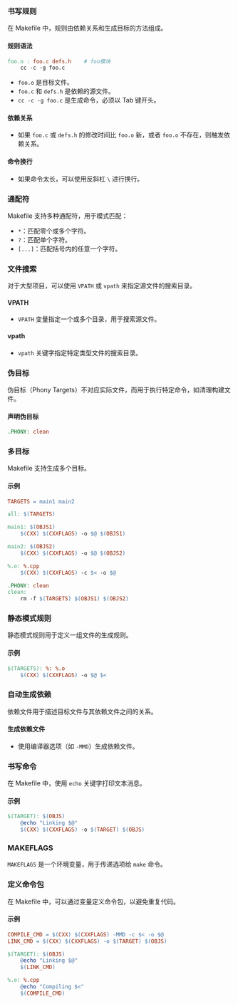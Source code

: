 ﻿### 书写规则
在 Makefile 中，规则由依赖关系和生成目标的方法组成。

#### 规则语法
```makefile
foo.o : foo.c defs.h	# foo模块
    cc -c -g foo.c
```
- `foo.o` 是目标文件。
- `foo.c` 和 `defs.h` 是依赖的源文件。
- `cc -c -g foo.c` 是生成命令，必须以 Tab 键开头。

#### 依赖关系
- 如果 `foo.c` 或 `defs.h` 的修改时间比 `foo.o` 新，或者 `foo.o` 不存在，则触发依赖关系。

#### 命令换行
- 如果命令太长，可以使用反斜杠 `\` 进行换行。

### 通配符
Makefile 支持多种通配符，用于模式匹配：
- `*`：匹配零个或多个字符。
- `?`：匹配单个字符。
- `[...]`：匹配括号内的任意一个字符。

### 文件搜索
对于大型项目，可以使用 `VPATH` 或 `vpath` 来指定源文件的搜索目录。

#### VPATH
- `VPATH` 变量指定一个或多个目录，用于搜索源文件。

#### vpath
- `vpath` 关键字指定特定类型文件的搜索目录。

### 伪目标
伪目标（Phony Targets）不对应实际文件，而用于执行特定命令，如清理构建文件。

#### 声明伪目标
```makefile
.PHONY: clean
```

### 多目标
Makefile 支持生成多个目标。

#### 示例
```makefile
TARGETS = main1 main2

all: $(TARGETS)

main1: $(OBJS1)
    $(CXX) $(CXXFLAGS) -o $@ $(OBJS1)

main2: $(OBJS2)
    $(CXX) $(CXXFLAGS) -o $@ $(OBJS2)

%.o: %.cpp
    $(CXX) $(CXXFLAGS) -c $< -o $@

.PHONY: clean
clean:
    rm -f $(TARGETS) $(OBJS1) $(OBJS2)
```

### 静态模式规则
静态模式规则用于定义一组文件的生成规则。

#### 示例
```makefile
$(TARGETS): %: %.o
    $(CXX) $(CXXFLAGS) -o $@ $<
```

### 自动生成依赖
依赖文件用于描述目标文件与其依赖文件之间的关系。

#### 生成依赖文件
- 使用编译器选项（如 `-MMD`）生成依赖文件。

### 书写命令
在 Makefile 中，使用 `echo` 关键字打印文本消息。

#### 示例
```makefile
$(TARGET): $(OBJS)
    @echo "Linking $@"
    $(CXX) $(CXXFLAGS) -o $(TARGET) $(OBJS)
```

### MAKEFLAGS
`MAKEFLAGS` 是一个环境变量，用于传递选项给 `make` 命令。

### 定义命令包
在 Makefile 中，可以通过变量定义命令包，以避免重复代码。

#### 示例
```makefile
COMPILE_CMD = $(CXX) $(CXXFLAGS) -MMD -c $< -o $@
LINK_CMD = $(CXX) $(CXXFLAGS) -o $(TARGET) $(OBJS)

$(TARGET): $(OBJS)
    @echo "Linking $@"
    $(LINK_CMD)

%.o: %.cpp
    @echo "Compiling $<"
    $(COMPILE_CMD)
```
